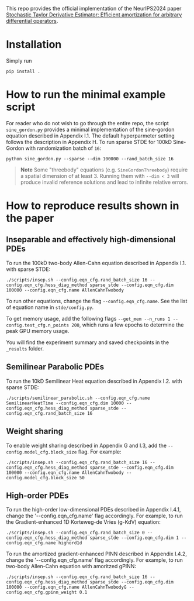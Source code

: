 This repo provides the official implementation of the NeurIPS2024 paper [Stochastic Taylor Derivative Estimator: Efficient amortization for arbitrary differential operators](https://openreview.net/forum?id=J2wI2rCG2u).

# Installation
Simply run
``` shell
pip install .
```

# How to run the minimal example script
For reader who do not wish to go through the entire repo, the script `sine_gordon.py` provides a minimal implementation of the sine-gordon equation described in Appendix I.1. The default hyperparmeter setting follows the description in Appendix H. To run sparse STDE for 100kD Sine-Gordon with randomization batch of `16`: 
``` shell
python sine_gordon.py --sparse --dim 100000 --rand_batch_size 16
```

> **Note**
> Some "threebody" equations (e.g. `SineGordonThreebody`) require a spatial
> dimension of at least 3. Running them with `--dim < 3` will produce invalid
> reference solutions and lead to infinite relative errors.

# How to reproduce results shown in the paper
## Inseparable and effectively high-dimensional PDEs
To run the 100kD two-body Allen-Cahn equation described in Appendix I.1. with sparse STDE: 
``` shell
./scripts/insep.sh --config.eqn_cfg.rand_batch_size 16 --config.eqn_cfg.hess_diag_method sparse_stde --config.eqn_cfg.dim 100000 --config.eqn_cfg.name AllenCahnTwobody
```
To run other equations, change the flag `--config.eqn_cfg.name`. See the list of equation name in `stde/config.py`.

To get memory usage, add the following flags `--get_mem --n_runs 1 --config.test_cfg.n_points 200`, which runs a few epochs to determine the peak GPU memory usage.

You will find the experiment summary and saved checkpoints in the `_results` folder.

## Semilinear Parabolic PDEs
To run the 10kD Semilinear Heat equation described in Appendix I.2. with sparse STDE: 
``` shell
./scripts/semilinear_parabolic.sh --config.eqn_cfg.name SemilinearHeatTime --config.eqn_cfg.dim 10000 --config.eqn_cfg.hess_diag_method sparse_stde --config.eqn_cfg.rand_batch_size 16
```

## Weight sharing
To enable weight sharing described in Appendix G and I.3, add the `--config.model_cfg.block_size` flag. For example:
``` shell
./scripts/insep.sh --config.eqn_cfg.rand_batch_size 16 --config.eqn_cfg.hess_diag_method sparse_stde --config.eqn_cfg.dim 100000 --config.eqn_cfg.name AllenCahnTwobody --config.model_cfg.block_size 50
```

## High-order PDEs
To run the high-order low-dimensional PDEs described in Appendix I.4.1, change the '--config.eqn_cfg.name' flag accordingly. For example, to run the Gradient-enhanced 1D Korteweg-de Vries (g-KdV) equation:
``` shell
./scripts/insep.sh --config.eqn_cfg.rand_batch_size 0 --config.eqn_cfg.hess_diag_method sparse_stde --config.eqn_cfg.dim 1 --config.eqn_cfg.name highord1d 
```
To run the amortized gradient-enhanced PINN described in Appendix I.4.2, change the '--config.eqn_cfg.name' flag accordingly. For example, to run two-body Allen-Cahn equation with amoritzed gPINN:
``` shell
./scripts/insep.sh --config.eqn_cfg.rand_batch_size 16 --config.eqn_cfg.hess_diag_method sparse_stde --config.eqn_cfg.dim 100000 --config.eqn_cfg.name AllenCahnTwobodyG --config.eqn_cfg.gpinn_weight 0.1
```
